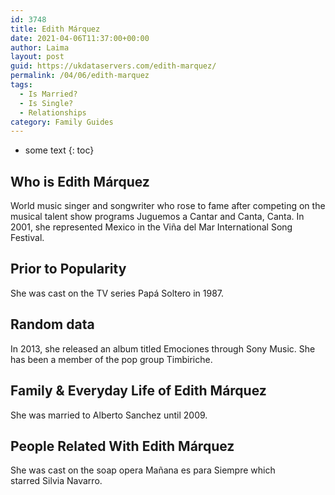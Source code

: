 ```yaml
---
id: 3748
title: Edith Márquez
date: 2021-04-06T11:37:00+00:00
author: Laima
layout: post
guid: https://ukdataservers.com/edith-marquez/
permalink: /04/06/edith-marquez
tags:
  - Is Married?
  - Is Single?
  - Relationships
category: Family Guides
---
```


* some text
{: toc}


## Who is Edith Márquez
                  
                  
                  
World music singer and songwriter who rose to fame after competing on the musical talent show programs Juguemos a Cantar and Canta, Canta. In 2001, she represented Mexico in the Viña del Mar International Song Festival.
                  
              
            
              
            
                
                
                
## Prior to Popularity
                  
                  
                  
She was cast on the TV series Papá Soltero in 1987.
                  
              
            
              
            
                
                
                
## Random data
                  
                  
                  
In 2013, she released an album titled Emociones through Sony Music. She has been a member of the pop group Timbiriche.
                  
              
            
              
            
                
                
                
## Family & Everyday Life of Edith Márquez
                  
                  
                  
She was married to Alberto Sanchez until 2009.
                  
              
            
              
            
                
                
                
## People Related With Edith Márquez
                  
                  
                  
She was cast on the soap opera Mañana es para Siempre which starred Silvia Navarro.
                  
              
            
              
            
                
              
            
              
              
            
            
              
            
          
          
          